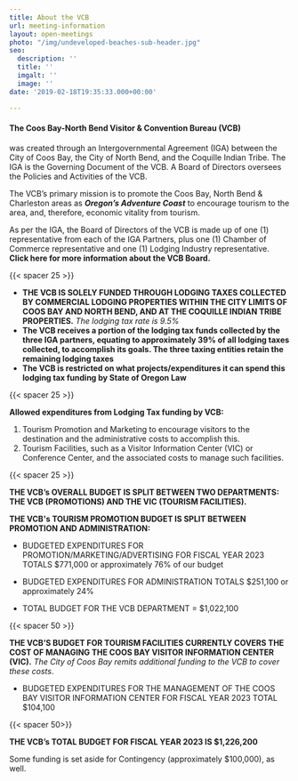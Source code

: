 ```yaml
---
title: About the VCB
url: meeting-information
layout: open-meetings
photo: "/img/undeveloped-beaches-sub-header.jpg"
seo:
  description: ''
  title: ''
  imgalt: ''
  image: ''
date: '2019-02-18T19:35:33.000+00:00'

---
```

#### **The Coos Bay-North Bend Visitor & Convention Bureau (VCB)**

was created through an Intergovernmental Agreement (IGA) between the City of Coos Bay, the City of North Bend, and the Coquille Indian Tribe. The IGA is the Governing Document of the VCB. A Board of Directors oversees the Policies and Activities of the VCB.

The VCB’s primary mission is to promote the Coos Bay, North Bend & Charleston areas as **_Oregon’s Adventure Coast_** to encourage tourism to the area, and, therefore, economic vitality from tourism.

As per the IGA, the Board of Directors of the VCB is made up of one (1) representative from each of the IGA Partners, plus one (1) Chamber of Commerce representative and one (1) Lodging Industry representative. **Click here for more information about the VCB Board.**

{{< spacer 25 >}}

* **THE VCB IS SOLELY FUNDED THROUGH LODGING TAXES COLLECTED BY COMMERCIAL LODGING PROPERTIES WITHIN THE CITY LIMITS OF COOS BAY AND NORTH BEND, AND AT THE COQUILLE INDIAN TRIBE PROPERTIES.** _The lodging tax rate is 9.5%_
* **The VCB receives a portion of the lodging tax funds collected by the three IGA partners, equating to approximately 39% of all lodging taxes collected, to accomplish its goals. The three taxing entities retain the remaining lodging taxes**
* **The VCB is restricted on what projects/expenditures it can spend this lodging tax funding by State of Oregon Law**

{{< spacer 25 >}}

**Allowed expenditures from Lodging Tax funding by VCB:**

1. Tourism Promotion and Marketing to encourage visitors to the destination and the administrative costs to accomplish this.
2. Tourism Facilities, such as a Visitor Information Center (VIC) or Conference Center, and the associated costs to manage such facilities.

{{< spacer 25 >}}

**THE VCB’s OVERALL BUDGET IS SPLIT BETWEEN TWO DEPARTMENTS: THE VCB (PROMOTIONS) AND THE VIC (TOURISM FACILITIES).** 

**THE VCB's TOURISM PROMOTION BUDGET IS SPLIT BETWEEN PROMOTION AND ADMINISTRATION:**

* BUDGETED EXPENDITURES FOR PROMOTION/MARKETING/ADVERTISING FOR FISCAL YEAR 2023 TOTALS $771,000 or approximately 76% of our budget


* BUDGETED EXPENDITURES FOR ADMINISTRATION TOTALS $251,100 or approximately 24%


* TOTAL BUDGET FOR THE VCB DEPARTMENT = $1,022,100

{{< spacer 50 >}}

**THE VCB’S BUDGET FOR TOURISM FACILITIES CURRENTLY COVERS THE COST OF MANAGING THE COOS BAY VISITOR INFORMATION CENTER (VIC).** _The City of Coos Bay remits additional funding to the VCB to cover these costs_.

* BUDGETED EXPENDITURES FOR THE MANAGEMENT OF THE COOS BAY VISITOR INFORMATION CENTER FOR FISCAL YEAR 2023 TOTAL $104,100

{{< spacer 50>}}

**THE VCB’s TOTAL BUDGET FOR FISCAL YEAR 2023 IS $1,226,200** 

Some funding is set aside for Contingency (approximately $100,000), as well.